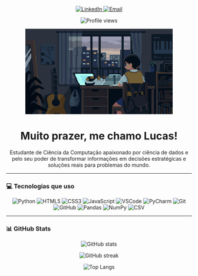 <p align="center">
  <a href="https://www.linkedin.com/in/lucasqrz/" target="_blank">
    <img src="https://img.shields.io/badge/LinkedIn-0077B5?style=flat&logo=linkedin&logoColor=white" alt="LinkedIn" />
  </a>
  <a href="mailto:lucasqrz1@hotmail.com">
    <img src="https://img.shields.io/badge/Email-D14836?style=flat&logo=gmail&logoColor=white" alt="Email" />
  </a>
</p>

<p align="center">
  <img src="https://komarev.com/ghpvc/?username=lucasqrz1&style=flat-square&color=blue" alt="Profile views" />
</p>

<p align="center">
  <img src="banner.gif" alt="Banner animado" />
</p>

<h1 align="center">Muito prazer, me chamo Lucas!</h1>

<p align="center">
  Estudante de Ciência da Computação apaixonado por ciência de dados e pelo seu poder de transformar informações em decisões estratégicas e soluções reais para problemas do mundo.
</p>

---

### 💻 Tecnologias que uso

<p align="center">
  <img src="https://img.shields.io/badge/Python-3776AB?style=flat&logo=python&logoColor=white" alt="Python" />
  <img src="https://img.shields.io/badge/HTML5-E34F26?style=flat&logo=html5&logoColor=white" alt="HTML5" />
  <img src="https://img.shields.io/badge/CSS3-1572B6?style=flat&logo=css3&logoColor=white" alt="CSS3" />
  <img src="https://img.shields.io/badge/JavaScript-F7DF1E?style=flat&logo=javascript&logoColor=black" alt="JavaScript" />
  <img src="https://img.shields.io/badge/VSCode-007ACC?style=flat&logo=visual-studio-code&logoColor=white" alt="VSCode" />
  <img src="https://img.shields.io/badge/PyCharm-000000?style=flat&logo=pycharm&logoColor=white" alt="PyCharm" />
  <img src="https://img.shields.io/badge/Git-F05032?style=flat&logo=git&logoColor=white" alt="Git" />
  <img src="https://img.shields.io/badge/GitHub-100000?style=flat&logo=github&logoColor=white" alt="GitHub" />
  <img src="https://img.shields.io/badge/Pandas-150458?style=flat&logo=pandas&logoColor=white" alt="Pandas" />
  <img src="https://img.shields.io/badge/NumPy-013243?style=flat&logo=numpy&logoColor=white" alt="NumPy" />
  <img src="https://img.shields.io/badge/CSV-003366?style=flat&logo=files&logoColor=white" alt="CSV" />
</p>

---

### 📊 GitHub Stats

<p align="center">
  <img src="https://github-readme-stats.vercel.app/api?username=lucasqrz1&show_icons=true&theme=tokyonight" alt="GitHub stats" />
</p>

<p align="center">
  <img src="https://github-readme-streak-stats.herokuapp.com/?user=lucasqrz1&theme=tokyonight" alt="GitHub streak" />
</p>

<p align="center">
  <img src="https://github-readme-stats.vercel.app/api/top-langs/?username=lucasqrz1&layout=compact&theme=tokyonight" alt="Top Langs" />
</p>

